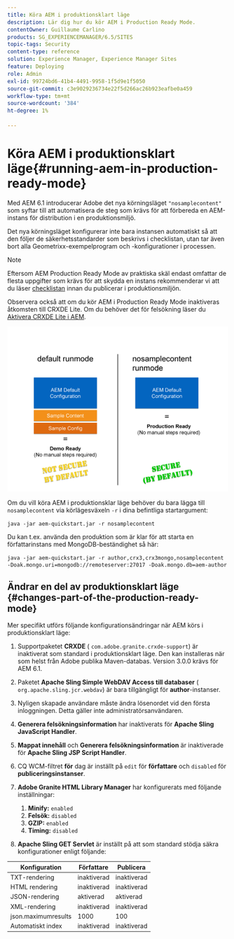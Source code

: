 ```yaml
---
title: Köra AEM i produktionsklart läge
description: Lär dig hur du kör AEM i Production Ready Mode.
contentOwner: Guillaume Carlino
products: SG_EXPERIENCEMANAGER/6.5/SITES
topic-tags: Security
content-type: reference
solution: Experience Manager, Experience Manager Sites
feature: Deploying
role: Admin
exl-id: 99724bd6-41b4-4491-9958-1f5d9e1f5050
source-git-commit: c3e9029236734e22f5d266ac26b923eafbe0a459
workflow-type: tm+mt
source-wordcount: '384'
ht-degree: 1%

---
```


# Köra AEM i produktionsklart läge{#running-aem-in-production-ready-mode}

Med AEM 6.1 introducerar Adobe det nya körningsläget `"nosamplecontent"` som syftar till att automatisera de steg som krävs för att förbereda en AEM-instans för distribution i en produktionsmiljö.

Det nya körningsläget konfigurerar inte bara instansen automatiskt så att den följer de säkerhetsstandarder som beskrivs i checklistan, utan tar även bort alla Geometrixx-exempelprogram och -konfigurationer i processen.

>[!NOTE]
>
>Eftersom AEM Production Ready Mode av praktiska skäl endast omfattar de flesta uppgifter som krävs för att skydda en instans rekommenderar vi att du läser [checklistan](/help/sites-administering/security-checklist.md) innan du publicerar i produktionsmiljön.
>
>Observera också att om du kör AEM i Production Ready Mode inaktiveras åtkomsten till CRXDE Lite. Om du behöver det för felsökning läser du [Aktivera CRXDE Lite i AEM](/help/sites-administering/enabling-crxde-lite.md).

![chlimage_1-83](assets/chlimage_1-83a.png)

Om du vill köra AEM i produktionsklar läge behöver du bara lägga till `nosamplecontent` via körlägesväxeln `-r` i dina befintliga startargument:

```shell
java -jar aem-quickstart.jar -r nosamplecontent
```

Du kan t.ex. använda den produktion som är klar för att starta en författarinstans med MongoDB-beständighet så här:

```shell
java -jar aem-quickstart.jar -r author,crx3,crx3mongo,nosamplecontent -Doak.mongo.uri=mongodb://remoteserver:27017 -Doak.mongo.db=aem-author
```

## Ändrar en del av produktionsklart läge {#changes-part-of-the-production-ready-mode}

Mer specifikt utförs följande konfigurationsändringar när AEM körs i produktionsklart läge:

1. Supportpaketet **CRXDE** ( `com.adobe.granite.crxde-support`) är inaktiverat som standard i produktionsklart läge. Den kan installeras när som helst från Adobe publika Maven-databas. Version 3.0.0 krävs för AEM 6.1.

1. Paketet **Apache Sling Simple WebDAV Access till databaser** ( `org.apache.sling.jcr.webdav`) är bara tillgängligt för **author**-instanser.

1. Nyligen skapade användare måste ändra lösenordet vid den första inloggningen. Detta gäller inte administratörsanvändaren.
1. **Generera felsökningsinformation** har inaktiverats för **Apache Sling JavaScript Handler**.

1. **Mappat innehåll** och **Generera felsökningsinformation** är inaktiverade för **Apache Sling JSP Script Handler**.

1. CQ WCM-filtret **för** dag är inställt på `edit` för **författare** och `disabled` för **publiceringsinstanser**.

1. **Adobe Granite HTML Library Manager** har konfigurerats med följande inställningar:

   1. **Minify:** `enabled`
   1. **Felsök:** `disabled`
   1. **GZIP:** `enabled`
   1. **Timing:** `disabled`

1. **Apache Sling GET Servlet** är inställt på att som standard stödja säkra konfigurationer enligt följande:

| **Konfiguration** | **Författare** | **Publicera** |
|---|---|---|
| TXT-rendering | inaktiverad | inaktiverad |
| HTML rendering | inaktiverad | inaktiverad |
| JSON-rendering | aktiverad | aktiverad |
| XML-rendering | inaktiverad | inaktiverad |
| json.maximumresults | 1000 | 100 |
| Automatiskt index | inaktiverad | inaktiverad |
